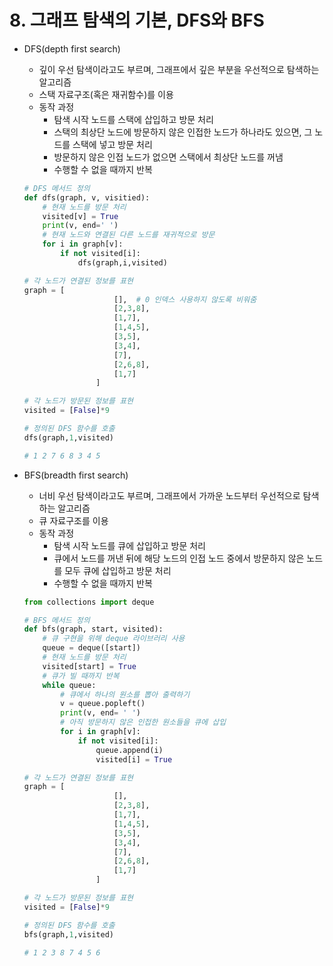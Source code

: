 # 8. 그래프 탐색의 기본, DFS와 BFS

- DFS(depth first search)
    - 깊이 우선 탐색이라고도 부르며, 그래프에서 깊은 부분을 우선적으로 탐색하는 알고리즘
    - 스택 자료구조(혹은 재귀함수)를 이용
    - 동작 과정
        - 탐색 시작 노드를 스택에 삽입하고 방문 처리
        - 스택의 최상단 노드에 방문하지 않은 인접한 노드가 하나라도 있으면, 그 노드를 스택에 넣고 방문 처리
        - 방문하지 않은 인접 노드가 없으면 스택에서 최상단 노드를 꺼냄
        - 수행할 수 없을 때까지 반복
    
    ```python
    # DFS 메서드 정의
    def dfs(graph, v, visitied):
    	# 현재 노드를 방문 처리
    	visited[v] = True
    	print(v, end=' ')
    	# 현재 노드와 연결된 다른 노드를 재귀적으로 방문
    	for i in graph[v]:
    		if not visited[i]:
    			dfs(graph,i,visited)
    
    # 각 노드가 연결된 정보를 표현
    graph = [
    					[],  # 0 인덱스 사용하지 않도록 비워줌
    					[2,3,8],
    					[1,7],
    					[1,4,5],
    					[3,5],
    					[3,4],
    					[7],
    					[2,6,8],
    					[1,7]
    				]
    
    # 각 노드가 방문된 정보를 표현
    visited = [False]*9
    
    # 정의된 DFS 함수를 호출
    dfs(graph,1,visited)
    
    # 1 2 7 6 8 3 4 5
    ```
    
- BFS(breadth first search)
    - 너비 우선 탐색이라고도 부르며, 그래프에서 가까운 노드부터 우선적으로 탐색하는 알고리즘
    - 큐 자료구조를 이용
    - 동작 과정
        - 탐색 시작 노드를 큐에 삽입하고 방문 처리
        - 큐에서 노드를 꺼낸 뒤에 해당 노드의 인접 노드 중에서 방문하지 않은 노드를 모두 큐에 삽입하고 방문 처리
        - 수행할 수 없을 때까지 반복
    
    ```python
    from collections import deque
    
    # BFS 메서드 정의
    def bfs(graph, start, visited):
    	# 큐 구현을 위해 deque 라이브러리 사용
    	queue = deque([start])
    	# 현재 노드를 방문 처리
    	visited[start] = True
    	# 큐가 빌 때까지 반복
    	while queue:
    		# 큐에서 하나의 원소를 뽑아 출력하기
    		v = queue.popleft()
    		print(v, end= ' ')
    		# 아직 방문하지 않은 인접한 원소들을 큐에 삽입
    		for i in graph[v]:
    			if not visited[i]:
    				queue.append(i)
    				visited[i] = True
    
    # 각 노드가 연결된 정보를 표현
    graph = [
    					[],
    					[2,3,8],
    					[1,7],
    					[1,4,5],
    					[3,5],
    					[3,4],
    					[7],
    					[2,6,8],
    					[1,7]
    				]
    
    # 각 노드가 방문된 정보를 표현
    visited = [False]*9
    
    # 정의된 DFS 함수를 호출
    bfs(graph,1,visited)
    
    # 1 2 3 8 7 4 5 6
    ```